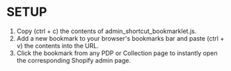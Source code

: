 # SETUP
1. Copy (ctrl + c) the contents of admin_shortcut_bookmarklet.js.
2. Add a new bookmark to your browser's bookmarks bar and paste (ctrl + v) the contents into the URL.
3. Click the bookmark from any PDP or Collection page to instantly open the corresponding Shopify admin page. 
